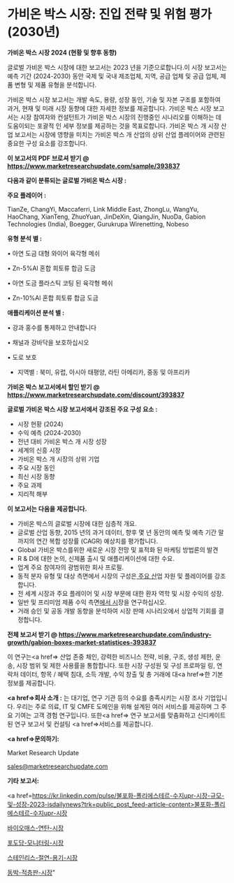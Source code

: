 # 가비온 박스 시장: 진입 전략 및 위험 평가(2030년)

<strong>가비온 박스 시장 2024 (현황 및 향후 동향)</strong>

글로벌 가비온 박스 시장에 대한 보고서는 2023 년을 기준으로합니다.이 시장 보고서는 예측 기간 (2024-2030) 동안 국제 및 국내 제조업체, 지역, 공급 업체 및 공급 업체, 제품 변형 및 제품 유형을 분석합니다.

가비온 박스 시장 보고서는 개발 속도, 용량, 성장 동인, 기술 및 자본 구조를 포함하여 과거, 현재 및 미래 시장 동향에 대한 자세한 정보를 제공합니다. 가비온 박스 시장 보고서는 시장 참여자와 컨설턴트가 가비온 박스 시장의 진행중인 시나리오를 이해하는 데 도움이되는 포괄적 인 세부 정보를 제공하는 것을 목표로합니다. 가비온 박스 개 시장 산업 보고서는 시장에 영향을 미치는 가비온 박스 개 산업의 상위 산업 플레이어와 관련된 중요한 구성 요소를 강조합니다.



<strong>이 보고서의 PDF 브로셔 받기 @ <a href=https://www.marketresearchupdate.com/sample/393837>https://www.marketresearchupdate.com/sample/393837</a></strong>



<strong>다음과 같이 분류되는 글로벌 가비온 박스 시장 :</strong>



<strong>주요 플레이어 :</strong>

TianZe, ChangYi, Maccaferri, Link Middle East, ZhongLu, WangYu, HaoChang, XianTeng, ZhuoYuan, JinDeXin, QiangJin, NuoDa, Gabion Technologies (India), Boegger, Gurukrupa Wirenetting, Nobeso



<strong>유형 분석 별 :</strong>

• 아연 도금 대형 와이어 육각형 메쉬

• Zn-5%Al 혼합 희토류 합금 도금

• 아연 도금 플라스틱 코팅 된 육각형 메쉬

• Zn-10%Al 혼합 희토류 합금 도금



<strong>애플리케이션 분석 별 :</strong>

• 강과 홍수를 통제하고 안내합니다

• 채널과 강바닥을 보호하십시오

• 도로 보호

<ul>
  <li>지역별 : 북미, 유럽, 아시아 태평양, 라틴 아메리카, 중동 및 아프리카</li>
</ul>


<strong>가비온 박스 보고서에서 할인 받기 @ <a href=https://www.marketresearchupdate.com/discount/393837>https://www.marketresearchupdate.com/discount/393837</a></strong>



<strong>글로벌 가비온 박스 시장 보고서에서 강조된 주요 구성 요소 :</strong>
<ul>
  <li>시장 현황 (2024)</li>
  <li>수익 예측 (2024-2030)</li>
  <li>전년 대비 가비온 박스 개 시장 성장</li>
  <li>세계의 신흥 시장</li>
  <li>가비온 박스 개 시장의 상위 기업</li>
  <li>주요 시장 동인</li>
  <li>최신 시장 동향</li>
  <li>주요 과제</li>
  <li>지리적 해부</li>
</ul>


<strong>이 보고서는 다음을 제공합니다.</strong>
<ul>
  <li>가비온 박스의 글로벌 시장에 대한 심층적 개요.</li>
  <li>글로벌 산업 동향, 2015 년의 과거 데이터, 향후 몇 년 동안의 예측 및 예측 기간 말까지의 연간 복합 성장률 (CAGR) 예상치를 평가합니다.</li>
  <li>Global 가비온 박스를위한 새로운 시장 전망 및 표적화 된 마케팅 방법론의 발견</li>
  <li>R &amp; D에 대한 논의, 신제품 출시 및 애플리케이션에 대한 수요.</li>
  <li>업계 주요 참여자의 광범위한 회사 프로필.</li>
  <li>동적 분자 유형 및 대상 측면에서 시장의 구성은<a href=> 주요 산</a>업 자원 및 플레이어를 강조합니다.</li>
  <li>전 세계 시장과 주요 플레이어 및 시장 부문에 대한 환자 역학 및 시장 수익의 성장.</li>
  <li>일반 및 프리미엄 제품 수익 측면<a href=>에서 시</a>장을 연구하십시오.</li>
  <li>거래 승인 및 공동 개발 동향을 분석하여 시장 판매 시나리오에서 상업적 기회를 결정합니다.</li>
</ul>



<strong>전체 보고서 받기 @ <a href=https://www.marketresearchupdate.com/industry-growth/gabion-boxes-market-statistices-393837>https://www.marketresearchupdate.com/industry-growth/gabion-boxes-market-statistices-393837</a></strong>

이 연구는<a href=> 산업 존중</a> 체인, 강력한 비즈니스 전략, 비용, 구조, 생성 제한, 운송, 시장 범위 및 제한 사용률을 통합합니다. 또한 시장 구성원 및 구성 프로파일 링, 연락처 데이터, 항목 / 혜택 침대, 소득 개발, 수익 창출 및 총 거래에 대<a href=>한 기본 </a>정보를 제공합니다.



<strong><a href=>회사 소</a>개 :</strong>
는 대기업, 연구 기관 등의 수요를 충족시키는 시장 조사 기업입니다. 우리는 주로 의료, IT 및 CMFE 도메인을 위해 설계된 여러 서비스를 제공하며 그 주요 기여는 고객 경험 연구입니다. 또한<a href=> 연구 보</a>고서를 맞춤화하고 신디케이트 된 연구 보고서 및 컨설팅 <a href=>서비스</a>를 제공합니다.



<strong><a href=>문의하기:</a></strong>

Market Research Update

sales@marketresearchupdate.com



<strong>기타 보고서:</strong>

<a href=https://kr.linkedin.com/pulse/불포화-폴리에스테르-수지upr-시장-규모-및-성장-2023-isdailynews?trk=public_post_feed-article-content>불포화-폴리에스테르-수지upr-시장</a>

<a href=https://www.linkedin.com/pulse/바이오매스-연탄-시장-동향-및-성장-전망-survey-savvy-insights-360-analysis-h0bjf/>바이오매스-연탄-시장</a>

<a href=https://www.linkedin.com/pulse/포도당-모니터링-시장-동향-및-성장-전망-survey-spotlight-pro-24-analysis-m3nof/>포도당-모니터링-시장</a>

<a href=https://www.linkedin.com/pulse/스테인리스-절연-용기-시장-세분화-연구-및-목표-고객2029년-isdailynews-34gcf/>스테인리스-절연-용기-시장</a>

<a href=https://www.linkedin.com/pulse/동박-적층판-시장-진입-전략-및-위험-평가2030년-trendsetters-talk-360-analysis-ue25c/>동박-적층판-시장</a>"
